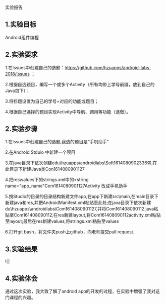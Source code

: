 实验报告

## 1.实验目标
Android组件编程 

## 2.实验要求
1.在Issues中创建自己的选题：https://github.com/hzuapps/android-labs-2018/issues ；

2.根据自选题目，编写一个或多个Activity（所有均带上学号前缀，放到自己的Java包下）；

3.将标题设置为自己的学号+对应的功能或题目； 

4.根据自己选择的题目实现Activity中导航、调用等功能（选做）。 

## 2.实验步骤
1.在Issues中创建自己的选题,我选的题目是“手机助手”

2.在Android Stduio 中新建一个项目

3.在java目录下依次创建edu\hzuapps\androidlabs\Soft1614080902336包,在此目录下新建Java类Con1614080901127

4.把res\values下的strings.xml中的<string name="app_name"Com1614080901127Activity </string>改成<string name="app_name">手机助手</string>

5.按Studio的目录的目录结构新建文件app,在app下新建src\main,在main目录下新建java和res,并把AndroidManifest.xml粘贴至此处;在java目录下依次新建du\hzuapps\androidlabs\Com1614080901127,并将Com161408090112.java粘贴至Com161408090112;在res新建layout,将Com161408090112activity.xml粘贴至layout;最后在res新建values,将strings.xml粘贴至values  

6.打开git bash，将文件夹push上github，向老师提交pull request.

## 3.实验结果
![]


## 4.实验体会
通过这次实验，我大致了解了android app的开发的过程，在实验中增强了我对这门课程的兴趣。

